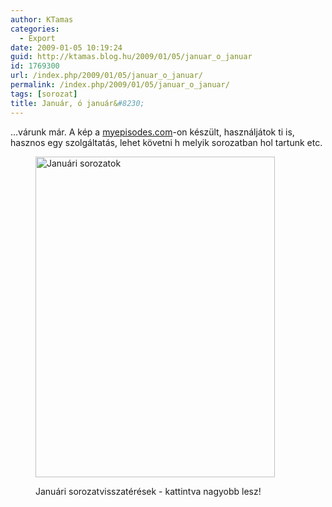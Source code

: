 ```yaml
---
author: KTamas
categories:
  - Export
date: 2009-01-05 10:19:24
guid: http://ktamas.blog.hu/2009/01/05/januar_o_januar
id: 1769300
url: /index.php/2009/01/05/januar_o_januar/
permalink: /index.php/2009/01/05/januar_o_januar/
tags: [sorozat]
title: Január, ó január&#8230;
---
```


&#8230;várunk már. A kép a <a href="http://myepisodes.com/" target="_blank">myepisodes.com</a>-on készült, használjátok ti is, hasznos egy szolgáltatás, lehet követni h melyik sorozatban hol tartunk etc. <figure id="attachment_22" style="width: 383px" class="wp-caption aligncenter">

<a href="http://ktamas.blog.hu/media/image/200901/picture-1.png" target="_blank"><img class="size-full wp-image-22" title="Januári sorozatok" src="http://ktamas.blog.hu/media/image/200901/picture-1.png" border="0" alt="Januári sorozatok" width="383" height="513" /></a><figcaption class="wp-caption-text">Januári sorozatvisszatérések - kattintva nagyobb lesz!</figcaption></figure>
